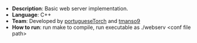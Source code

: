 - **Description**: Basic web server implementation.
- **Language**: C++
- **Team**: Developed by [portugueseTorch](https://github.com/portugueseTorch) and [tmanso9](https://github.com/tmanso9)
- **How to run**: run make to compile, run executable as ./webserv &lt;conf file path&gt;

